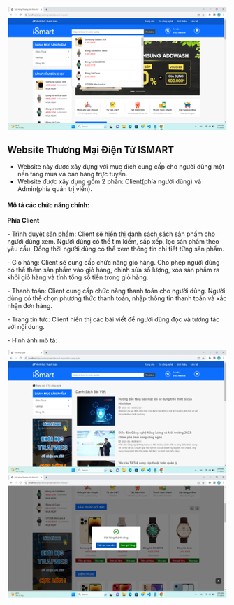 <p align="center"> <img src="public/img-md/home.png" alt="" style="width:500px; height:auto;"> </p>

## Website Thương Mại Điện Tử ISMART
- Website này được xây dựng với mục đích cung cấp cho người dùng một nền tảng mua và bán hàng trực tuyến.
- Website được xây dựng gồm 2 phần: Client(phía người dùng) và Admin(phía quản trị viên).
<h4>Mô tả các chức năng chính:</h4>
<p><strong>Phía Client</strong></p>
<p>- Trình duyệt sản phẩm: Client sẽ hiển thị danh sách sách sản phẩm cho người dùng xem. Người dùng có thể tìm kiếm, sắp xếp, lọc sản phẩm theo yêu cầu. Đồng thời người dùng có thể xem thông tin chi tiết từng sản phẩm.</p>
<p>- Giỏ hàng: Client sẽ cung cấp chức năng giỏ hàng. Cho phép người dùng có thể thêm sản phẩm vào giỏ hàng, chỉnh sửa số lượng, xóa sản phẩm ra khỏi giỏ hàng và tính tổng số tiền trong giỏ hàng.</p>
<p>- Thanh toán: Client cung cấp chức năng thanh toán cho người dùng. Người dùng có thể chọn phương thức thanh toán, nhập thông tin thanh toán và xác nhận đơn hàng.</p>
<p>- Trang tin tức: Client hiển thị các bài viết để người dùng đọc và tương tác với nội dung.</p>
<p>- Hình ảnh mô tả:</p> 
<p align="center">
<img src="public/img-md/post.png" alt="" style="width:500px; height:auto;">
<img src="public/img-md/cart.png" alt="" style="width:500px; height:auto;">
</p>


